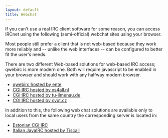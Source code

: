 ```yaml
---
layout: default
title: Webchat
---
```

If you can't use a real IRC client software for some reason, you can access
IRCnet using the following (semi-official) webchat sites using your browser.

Most people still prefer a client that is not web-based because they work more
reliably and -- unlike the web interfaces -- can be configured to better fit the
user's needs.

There are two different Web-based solutions for web-based IRC access; qwebirc is
more modern one. Both will require javascript to be enabled in your browser and
should work with any halfway modern browser.

* [qwebirc hosted by ente](http://webchat.ircnet.net/)
* [CGI:IRC hosted by xs4all.nl](http://webchat.xs4all.nl/)
* [CGI:IRC hosted by tu-ilmenau.de](http://sandbox.fem.tu-ilmenau.de/cgi-bin/cgiirc/irc.cgi)
* [CGI:IRC hosted by cvut.cz](http://irc.felk.cvut.cz/cgi-bin/irc.cgi)

In addition to this, the following web chat solutions are available only to
local users from the same country the corresponding server is located in:

* [Estonian CGI:IRC](http://chat.ircnet.ee/)
* [Italian JavaIRC hosted by Tiscali](http://chat.tiscali.it/)
